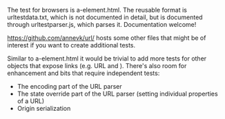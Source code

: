 The test for browsers is a-element.html. The reusable format is urltestdata.txt, which is
not documented in detail, but is documented through urltestparser.js, which parses it.
Documentation welcome!

https://github.com/annevk/url/ hosts some other files that might be of interest if you
want to create additional tests.

Similar to a-element.html it would be trivial to add more tests for other objects that
expose links (e.g. URL and <area>). There's also room for enhancement and bits that
require independent tests:

* The encoding part of the URL parser
* The state override part of the URL parser (setting individual properties of a URL)
* Origin serialization
